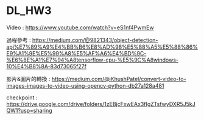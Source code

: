 # DL_HW3

Video :  https://www.youtube.com/watch?v=eS1nf4PwmEw

過程參考 : 
https://medium.com/@9821343/object-detection-api%E7%89%A9%E4%BB%B6%E8%AD%98%E5%88%A5%E5%88%86%E9%A1%9E%E5%99%A8%E5%AF%A6%E4%BD%9C-%E6%8E%A1%E7%94%A8tensorflow-cpu-%E5%9C%A8windows-10%E4%B8%8A-83d73065f27f

影片&圖片的轉換 : 
https://medium.com/@iKhushPatel/convert-video-to-images-images-to-video-using-opencv-python-db27a128a481

checkpoint : 
https://drive.google.com/drive/folders/1zEBjcFxwEAx3fIgZTsfwyDXR5J5kJQW1?usp=sharing

